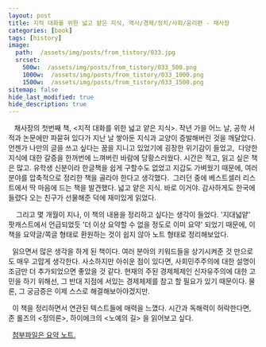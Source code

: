 ```yaml
---
layout: post
title: 지적 대화를 위한 넓고 얕은 지식, 역사/경제/정치/사회/윤리편 - 채사장
categories: [book]
tags: [history]
image:
  path:  /assets/img/posts/from_tistory/033.jpg
  srcset:
    500w:  /assets/img/posts/from_tistory/033_500.png
    1000w:  /assets/img/posts/from_tistory/033_1000.png
    1500w:  /assets/img/posts/from_tistory/033_1500.png
sitemap: false
hide_last_modified: true
hide_description: true
---
```


  


  



  


   채사장의 첫번째 책, <지적 대화를 위한 넓고 얕은 지식\>. 작년 가을 어느 날, 공학 서적과 논문에만 파묻혀 있다가 지난 날 쌓아둔 지식과 교양이 증발해버린 것을 깨달았다. 언젠가 나만의 글을 쓰고 싶다는 꿈을 지니고 있었기에 굉장한 위기감이 들었고,  다양한 지식에 대한 갈증을 한꺼번에 느껴버린 바람에 당황스러웠다. 시간은 적고, 읽고 싶은 책은 많고. 유학생 신분이라 한글책을 쉽게 구할수도 없었고 지갑도 가벼웠기 때문에, 여러 분야를 압축적으로 정리한 책을 골라야 한다고 생각했다.  그러던 중에 베스트셀러 리스트에서 딱 마음에 드는 책을 발견했다. 넓고 얕은 지식. 바로 이거야. 감사하게도 한국에 들렸다 오는 친구가 선물해준 덕에 재미있게 읽었다. 

  


    그리고 몇 개월이 지나, 이 책의 내용을 정리하고 싶다는 생각이 들었다. '지대넓얕' 팟캐스트에서 언급되었듯 '더 이상 요약할 수 없을 정도로 이미 요약' 되었기 때문에, 이 책을 요약글/쪽글 형태로 환원하는 것이 쉽지 않아 노트 형태로 정리해보았다. 

  


  읽으면서 많은 생각을 하게 된 책이다. 여러 분야의 키워드들을 상기시켜준 것 만으로도 매우 고맙게 생각한다. 사소하지만 아쉬운 점이 있다면, 사회민주주의에 대한 설명이 조금만 더 추가되었으면 좋았을 것 같다. 현재의 주된 경제체제인 신자유주의에 대한 고민을 하기 위해선, 그 반대 지점에 서있는 경제체제를 참고 할 필요가 있기 때문이다. 물론, 그 궁금증은 이제 스스로 해결해보아야겠지만. 

  


  이 책을 정리하면서 연관된 텍스트들에 매력을 느꼈다. 시간과 독해력이 허락한다면, 존 롤즈의 <정의론\>, 하이에크의 <노예의 길\> 을 읽어보고 싶다. 

  


  [첨부파일은 요약 노트.](/assets/img/posts/from_tistory/033.pdf)



  


  


  


